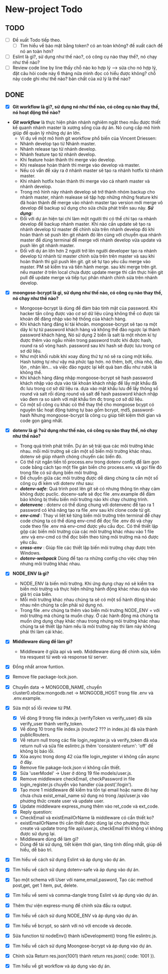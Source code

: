 # New-project Todo
## TODO
- [ ] Đề xuất Todo tiếp theo. 
   - [ ] Tìm hiểu về bảo mật bằng token? có an toàn không? đề xuất cách để nó an toàn hơn?  
- [ ] Eslint là gì?, sử dụng như thế nào?, có công cụ nào thay thế?, nó chạy như thế nào?
- [ ] Review code line by line thấy chỗ nào ko hợp lý --> sửa cho nó hợp lý, đặt câu hỏi code này 6 tháng nữa mình đọc có hiểu được không? chỗ này code ghi như thế nào? bản chất của xử lý là thế nào?
## DONE
- [x] **Git workflow là gì?, sử dụng nó như thế nào, có công cụ nào thay thế, nó hoạt động thế nào?**
 - ***Git workflow*** là thực hiện phân nhánh nghiêm ngặt theo mẫu được thiết kế quanh nhánh master là xương sống của dự án. Nó cung cấp mô hình giúp để quản lý những dự án lớn.
	- Ví dụ về một mô hình git workflow phổ biến của Vincent Driessen:
	- Nhánh develop tạo từ Nhánh master.
	- Nhánh release tạo từ nhánh develop.
	- Nhánh feature tạo từ nhánh develop.
	- Khi feature hoàn thành thì merge vào develop.
	- Khi realease hoàn thành thì merge vào develop và master.
	- Nếu có vấn đề xảy ra ở nhánh master sẽ tạo ra nhánh hotfix từ nhánh master.
	- Khi nhánh hotfix hoàn thành thì merge vào cả nhanh master và nhánh develop.
	- Trong mô hình này nhánh develop sẽ trở thành nhóm backup cho nhánh master, nhánh realease sẽ tập hợp những những feature khi đã hoàn thành để merge vào nhánh master tạo version mới merge vô develop để backup sử dụng cho sửa chữa phát triển sau này.
 ***Sử dụng:***
	- Đối với dự án hiện tại chỉ làm một người thì có thể chỉ tạo ra nhánh develop để backup nhánh master. Khi nào cần update sẽ tạo ra nhánh develop từ master để chỉnh sửa trên nhánh develop đó khi hoàn thành sẽ push lên git nhánh đó lên cùng với chuyển qua nhánh master để dùng terminal để merge với nhánh develop vừa update và push lên git nhánh master.
	- Đối với dự án lớn hơn 2 người trở lên người developer tạo ra nhánh develop từ nhánh từ master chỉnh sửa trên trên master và sau khi hoàn thành thì gửi push lên git. git sẽ tự tạo yêu cầu merge vào master. PM sẽ kiểm tra và tiến hành merge. sau khi merge trên git. nếu master ở trên local chưa được update merge thì cần thực hiện git pull để update merge và tiếp tục phân nhánh chỉnh sửa trên nhánh develop. 
- [x] **moongose-bcrypt là gì, sử dụng như thế nào, có công cụ nào thay thế, nó chạy như thế nào?**
	- Mongoose-bcrypt là dùng để đảm bảo tính mật của password. Khi hacker tấn công được vào cơ sơ dữ liệu cũng không thể có được tài khoản để đăng nhập vào hệ thống của khách hàng.
	- Khi khách hàng đăng kí tài khoản. mongoose-bcrypt sẽ tạo ra một dãy kí tự từ password khách hàng và không thể đảo ngược lại thành password khách hàng, Nó sử dụng 2 biến là salt là một nhóm kí tự được thêm vào ngẫu nhiên trong password trước khi được hash, round ra số vòng hash. password sau khi hash sẽ được lưu trong cơ sơ dữ liệu.
	- Như một khối rubik khi xoay đúng thứ tự nó sẽ ra cùng một kiểu. Hash tương tự như vậy mà phức tạp hơn. nó thêm, bớt, chia nhỏ, đảo lộn , nhân lên... và việc đảo ngược lại kết quả ban đầu như rubik là không thể.
	- Khi khách hàng đăng nhập mongoose-bcrypt sẽ hash password khách nhập vào dựa vào tài khoản khách nhập để lấy mật khẩu đã đc lưu trong cơ sở dữ liệu ra. dựa vào mật khẩu lưu để lấy thông số round và salt rồi dùng round và salt để hash password khách nhập vào đem ra so sánh với mật khẩu tìm đc trong cơ sở dữ liệu.
	- Có một số công cụ khác có thể thay thế cho mongoose bcypt có nguyên tắc hoạt động tương tự bao gồm bcrypt, md5, password-hash Nhưng mongoose-bcrypt là công cụ giúp tiết kiệm thời gian và code gọn gàng nhất.
- [x] **dotenv là gì ?sử dụng như thế nào, có công cụ nào thay thế, nó chạy như thế nào?**
	- Trong quá trình phát triển. Dự án sẽ trải qua các môi trường khác nhau. mỗi môi trường sẽ cần một số biến môi trường khác nhau. dotenv sẽ giúp nhanh chóng chuyển các biến đó.
	- Có thể rút ngắn tiền tố process.env trong dotenv config để làm gọn code bằng cách tạo một file gán biến cho process.env. và gọi file đó trong file có sử dụng biến môi trường.
	- Để chuyển giữa các môi trường được dễ dàng chúng ta cần một số công cụ đi kèm với dotenv như sau:
	- ***dotenv-safe***: Quá trình post lên git sẽ có nhưng thông tin nhạy cảm không được puclic. docenv-safe sẽ đọc file .env.example để đảm bảo không bị thiếu biến môi trường nào khi chạy chương trình.
	- ***dotenvenc*** : dotenv có thể dùng chung với dotenvenc để tạo ra 1 password có khả năng tạo ra file .env sau khi clone code từ git.  
	- ***env-cmd*** :  Thay vì liêt kê từng biến môi trường trên terminal để chạy code  chúng ta có thể dùng env-cmd để đọc file .env đó và chạy code theo file .env mà env-cmd được yêu cầu đọc. Có thể thiết lập gộp các biến môi trường của các môi trường khác nhau vào 1 file .env và env-cmd có thể đọc biến  theo từng môi trường mà nó được yêu cầu. 
	- ***cross-env*** : Giúp file các thiết lập biến môi trường chạy được trên Windows.
	- ***dotenv-webpack*** Dùng để tạo ra những config cho việc chạy trên nhưng môi trường khác nhau.
- [x] **NODE_ENV là gì?**
	- NODE_ENV là biến môi trường. Khi ứng dụng chạy nó sẽ kiểm tra biến môi trường và thực hiện những hành động khác nhau dựa vào giá trị của biến.
	- Mỗi môi trường khác nhau chúng ta sẽ có một số hành động khác nhau nên chúng ta cần phải sử dụng nó.
	- Trong file .env chúng ta thêm vào biến môi trường NODE_ENV = với môi trường mà chúng ta muốn chạy. Ở các hành động mà chúng ta muốn ứng dụng chạy khác nhau trong nhưng môi trường khác nhau chúng ta sẽ thiết lập hàm nếu là môi trường này thì làm này không phải thì làm cái khác.
- [x] **Middleware dùng để làm gì?**
	- Middleware ở giữa api và web. Middleware dùng để chỉnh sửa, kiểm tra resquest từ web và response từ server.
- [x] Đồng nhất arrow funtion.
- [x] Remove file package-lock.json.
- [x] Chuyển data → MONGODB_NAME, chuyển cluster0.xbdzw.mongodb.net -> MONGODB_HOST trong file .env và .env.example.
- [x] Sửa một số lỗi review từ PM. 
   - [x] Về dòng 9 trong file index.js (verifyToken vs verify_user) đã sửa verify_user thành verify_token.
   - [x] Về dòng 10 trong file index.js (router2 ??? in index.js) đã sửa thành publicRouters.
   - [x] Về return null trong các file login_register.js và verify_token đã xóa return null và sửa file eslintrc.js thêm 'consistent-return': 'off' để không bị báo lỗi.
   - [x] Xóa async trong dong 42 của file login_register vì không cần async ở đây.
   - [x] Remove file pakage-lock.json vì không cần thiết.
   - [x] Sửa 'userModel' -> User ở dòng 19 file models/user.js.
   - [x] Remove middleware checkEmail, checkPassword in file login_register.js chuyển vào handler của post('/login').
   - [x] Tạo more 1 middleware để kiểm tra tồn tại email hoặc name đó hay chưa chưa exist_email_name sử dụng nó trong /api/user.js vào phương thức create user và update user.
   - [x] Update middleware express_mung thêm vào ret_code và ext_code.
   - [x] Reply question:     
 	- CheckEmail và existEmailOrName là middleware có cần thiết ko? 
  	- existEmailOrName thì cần thiết được dùng lại cho phương thức create và update trong file api/user.js, checkEmail thì không vì không được sử dụng lại.
  	- Middleware dùng để làm gì?
  	- Dùng để tái sử dụng, tiết kiệm thời gian, tăng tính đồng nhất, giúp dễ hiểu, dễ bảo trì.
- [x] Tìm hiểu về cách sử dụng Eslint và áp dụng vào dự án.
- [x] Tìm hiểu về cách sử dụng dotenv-safe và áp dụng vào dự án.
- [x] Tạo một schema với User với name,email,pasword, Tạo các method post,get, get 1 item, put, delete.
- [x] Tìm hiểu về semi và comma-dangle trong Eslint và áp dụng vào dự án.
- [x] Thêm thư viện express-mung để chỉnh sửa đầu ra output.
- [x] Tìm hiểu về cách sử dung NODE_ENV và áp dụng vào dự án.
- [x] Tìm hiểu về bcrypt, so sánh với nó với encode và decode.
- [x] Sửa function từ nodeEnv() thành isDevelopment() trong file eslintrc.js.
- [x] Tìm hiểu về cách sử dụng Moongose-bcrypt và áp dụng vào dự án.
- [x] Chỉnh sửa Return res.json(1001) thành return res.json({ code: 1001 }).
- [x] Tìm hiểu về git workflow và áp dụng vào dự án.

